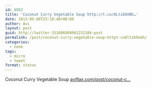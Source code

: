 ```yaml
---
id: 6952
title: 'Coconut Curry Vegetable Soup http://t.co/8Ltzb9XBh…'
date: 2013-05-06T23:10:40+00:00
author: Avi
layout: post
guid: http://twitter-331606984061231104-post
permalink: /post/coconut-curry-vegetable-soup-httpt-co8ltzb9xbh/
categories:
  - none
tags:
  - micro
  - tweet
format: status
---
```

Coconut Curry Vegetable Soup [aviflax.com/post/coconut-c…](http://aviflax.com/post/coconut-curry-vegetable-soup/)